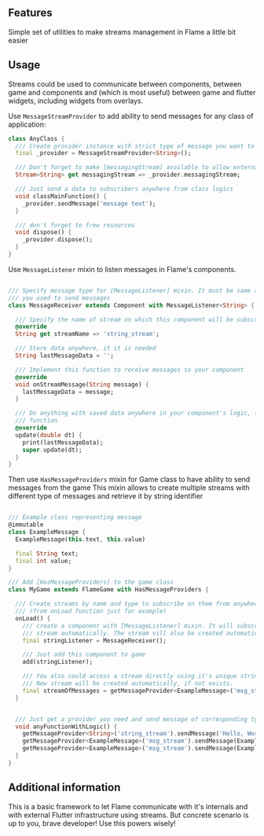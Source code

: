 ## Features

Simple set of utilities to make streams management in Flame a little bit easier

## Usage

Streams could be used to communicate between components, between game and components and (which is
most useful) between game and flutter widgets, including widgets from overlays.

Use `MessageStreamProvider` to add ability to send messages for any class of application:

```dart
class AnyClass {
  /// Create provider instance with strict type of message you want to send
  final _provider = MessageStreamProvider<String>();

  /// Don't forget to make [messagingStream] available to allow external classes subscribe on it  
  Stream<String> get messagingStream => _provider.messagingStream;

  /// Just send a data to subscribers anywhere from class logics
  void classMainFunction() {
    _provider.sendMessage('message text');
  }

  /// don't forget to free resources
  void dispose() {
    _provider.dispose();
  }
}
```

Use `MessageListener` mixin to listen messages in Flame's components.

```dart

/// Specify message type for [MessageListener] mixin. It must be same as for [MessageStreamProvider]
/// you used to send messages
class MessageReceiver extends Component with MessageListener<String> {

  /// Specify the name of stream on which this component will be subscribed
  @override
  String get streamName => 'string_stream';

  /// Store data anywhere, it it is needed
  String lastMessageData = '';

  /// Implement this function to receive messages to your component
  @override
  void onStreamMessage(String message) {
    lastMessageData = message;
  }

  /// Do anything with saved data anywhere in your component's logic, for example in [update]
  /// function
  @override
  update(double dt) {
    print(lastMessageData);
    super.update(dt);
  }
}
```

Then use `HasMessageProviders` mixin for Game class to have ability to send messages from the game
This mixin allows to create multiple streams with different type of messages and retrieve it
by string identifier

```dart

/// Example class representing message
@immutable
class ExampleMessage {
  ExampleMessage(this.text, this.value)

  final String text;
  final int value;
}

/// Add [HasMessageProviders] to the game class
class MyGame extends FlameGame with HasMessageProviders {

  /// Create streams by name and type to subscribe on them from anywhere 
  /// (from onLoad function just for example)
  onLoad() {
    /// create a component with [MessageListener] mixin. It will subscribe to corresponding 
    /// stream automatically. The stream vill also be created automatically, if not exists.
    final stringListener = MessageReceiver();

    /// Just add this component to game
    add(stringListener);

    /// You also could access a stream directly using it's unique string name and type of message
    /// New stream will be created automatically, if not exists.
    final streamOfMessages = getMessageProvider<ExampleMessage>('msg_stream').messagingStream;
  }


  /// Just get a provider you need and send message of corresponding type.
  void anyFunctionWithLogic() {
    getMessageProvider<String>('string_stream').sendMessage('Hello, World!');
    getMessageProvider<ExampleMessage>('msg_stream').sendMessage(ExampleMessage('Hi!', 42));
    getMessageProvider<ExampleMessage>('msg_stream').sendMessage(ExampleMessage('Bye!', 404));
  }
}

```

## Additional information

This is a basic framework to let Flame communicate with it's internals and with external Flutter
infrastructure using streams. But concrete scenario is up to you, brave developer! Use this powers
wisely!
